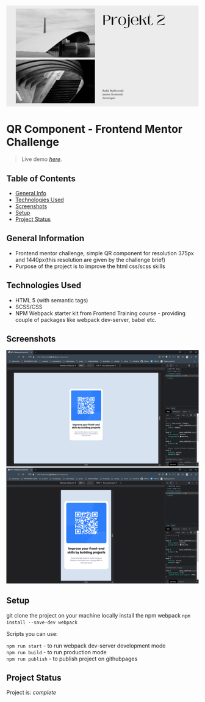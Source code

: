 ![cover](src/assets/img/RafaL.png)

# QR Component - Frontend Mentor Challenge
> Live demo [_here_](https://rafal-bedkowski.github.io/qrComponent/).

## Table of Contents
* [General Info](#general-information)
* [Technologies Used](#technologies-used)
* [Screenshots](#screenshots)
* [Setup](#setup)
* [Project Status](#project-status)

## General Information
- Frontend mentor challenge, simple QR component for resolution 375px and 1440px(this resolution are given by the challenge brief)
- Purpose of the project is to improve the html css/scss skills

## Technologies Used
- HTML 5 (with semantic tags)
- SCSS/CSS
- NPM Webpack starter kit from Frontend Training course - providing couple of packages like webpack dev-server, babel etc.  


## Screenshots
![Example screenshot](src/assets/img/1440res_screenshot.png)
![Example screenshot](src/assets/img/375res_screenshot.png)



## Setup

git clone the project on your machine
locally install the npm webpack `npm install --save-dev webpack`

Scripts you can use:

`npm run start` - to run webpack dev-server development mode  
`npm run build` - to run production mode  
`npm run publish` - to publish project on githubpages  


## Project Status
Project is: _complete_ 





